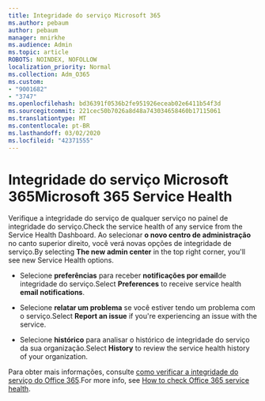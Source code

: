 ```yaml
---
title: Integridade do serviço Microsoft 365
ms.author: pebaum
author: pebaum
manager: mnirkhe
ms.audience: Admin
ms.topic: article
ROBOTS: NOINDEX, NOFOLLOW
localization_priority: Normal
ms.collection: Adm_O365
ms.custom:
- "9001682"
- "3747"
ms.openlocfilehash: bd36391f0536b2fe951926eceab02e6411b54f3d
ms.sourcegitcommit: 221cec50b7026a8d48a743034658460b17115061
ms.translationtype: MT
ms.contentlocale: pt-BR
ms.lasthandoff: 03/02/2020
ms.locfileid: "42371555"
---
```

# <a name="microsoft-365-service-health"></a><span data-ttu-id="582ee-102">Integridade do serviço Microsoft 365</span><span class="sxs-lookup"><span data-stu-id="582ee-102">Microsoft 365 Service Health</span></span>


<span data-ttu-id="582ee-103">Verifique a integridade do serviço de qualquer serviço no painel de integridade do serviço.</span><span class="sxs-lookup"><span data-stu-id="582ee-103">Check the service health of any service from the Service Health Dashboard.</span></span> <span data-ttu-id="582ee-104">Ao selecionar **o novo centro de administração** no canto superior direito, você verá novas opções de integridade de serviço.</span><span class="sxs-lookup"><span data-stu-id="582ee-104">By selecting **The new admin center** in the top right corner, you'll see new Service Health options.</span></span>

- <span data-ttu-id="582ee-105">Selecione **preferências** para receber **notificações por email**de integridade do serviço.</span><span class="sxs-lookup"><span data-stu-id="582ee-105">Select **Preferences** to receive service health **email notifications**.</span></span>

- <span data-ttu-id="582ee-106">Selecione **relatar um problema** se você estiver tendo um problema com o serviço.</span><span class="sxs-lookup"><span data-stu-id="582ee-106">Select **Report an issue** if you're experiencing an issue with the service.</span></span>

- <span data-ttu-id="582ee-107">Selecione **histórico** para analisar o histórico de integridade do serviço da sua organização.</span><span class="sxs-lookup"><span data-stu-id="582ee-107">Select **History** to review the service health history of your organization.</span></span> 

<span data-ttu-id="582ee-108">Para obter mais informações, consulte [como verificar a integridade do serviço do Office 365](https://docs.microsoft.com/en-us/office365/enterprise/view-service-health).</span><span class="sxs-lookup"><span data-stu-id="582ee-108">For more info, see [How to check Office 365 service health](https://docs.microsoft.com/en-us/office365/enterprise/view-service-health).</span></span> 